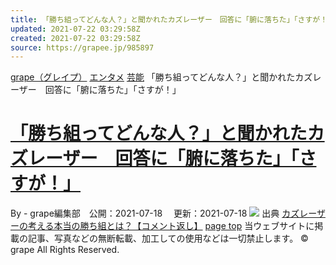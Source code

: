 ```yaml
---
title: 「勝ち組ってどんな人？」と聞かれたカズレーザー　回答に「腑に落ちた」「さすが！」
updated: 2021-07-22 03:29:58Z
created: 2021-07-22 03:29:58Z
source: https://grapee.jp/985897
---
```


[grape（グレイプ）](https://grapee.jp/)
[エンタメ](https://grapee.jp/category/entertainment)
[芸能](https://grapee.jp/category/entertainment/entertainer)
「勝ち組ってどんな人？」と聞かれたカズレーザー　回答に「腑に落ちた」「さすが！」

# [「勝ち組ってどんな人？」と聞かれたカズレーザー　回答に「腑に落ちた」「さすが！」](https://grapee.jp/985897)

By - grape編集部　公開：2021-07-18 　更新：2021-07-18
![](https://grapee.jp/wp-content/uploads/2021/07/71756_main1.jpg)
出典
[カズレーザーの考える本当の勝ち組とは？【コメント返し】](https://youtu.be/X4MTRazlO_E)
[page top](#header-in)
当ウェブサイトに掲載の記事、写真などの無断転載、加工しての使用などは一切禁止します。
© grape All Rights Reserved.